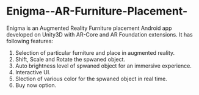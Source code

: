 # Enigma--AR-Furniture-Placement-
Enigma is an Augmented Reality Furniture placement Android app developed on Unity3D with AR-Core and AR Foundation extensions.
It has following features:
1. Selection of particular furniture and place in augmented reality.
2. Shift, Scale and Rotate the spwaned object.
3. Auto brightness level of spwaned object for an immersive experience.
4. Interactive UI.
5. Slection of various color for the spwaned object in real time.
6. Buy now option.
